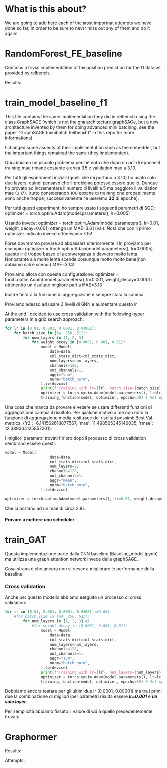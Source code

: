 # What is this about?

We are going to add here each of the most importnat attempts we have done so far, in order to be sure to never miss out any of them and do it again!

# RandomForest_FE_baseline

Contains a trivial implementation of the position prediction for the f1 dataset provided by relbench.

Results:

# train_model_baseline_f1

This file contains the same implementation they did in relbench using the class GraphSAGE (which is not the gnn architecture graphSAGe, but a new architecture invented by them for doing advanced mini batching, see the paper "GraphSAGE (minibatch Relbench)" in this repo for more informations).

I changed some ascects of their implementation such as the embedder, but the important things remained the same (they implemented).

Qui abbiamo un piccolo problema perché noto che dopo un po' di epoche il training mae rimane costante a crica 3.5 e validation mae a 3.10.

Per tutti gli esperimenti iniziali (quelli che mi portano a 3.10) ho usato solo due layers, quindi pensavo che il problema potesse essere quello. Dunque ho provato ad incrementare il numero di livelli a 5 ma peggioro il validation mae (3.17). [tutto considerando 100 epoche di training che probabilmente sono anche troppe, successivamente ne useremo **30** di epoche].

Per tutti questi esperimenti ho sempre usato i seguenti parametri di SGD:
optimizer = torch.optim.Adam(model.parameters(), lr=0.005)

Usando invece:
optimizer = torch.optim.Adam(model.parameters(), lr=0.01, weight_decay=0.001)
ottengo un MAE=3.61 (val). Nota che con il primo optimizer indicato invece ottenevamo 3.15!

Forse dovremmo provare ad abbassare ulteriormente il lr, proviamo per esempio:
optimizer = torch.optim.Adam(model.parameters(), lr=0.0005)
questo lr è troppo basso e la convergenza è davvero molto lenta. Nonostante sia molto lenta scende comunque molto molto bene(non abbiamo sali e scendi) MAE=3.14!.

Proviamo allora con questa configurazione:
optimizer = torch.optim.Adam(model.parameters(), lr=0.001, weight_decay=0.0001)
ottenendo un risultato migliore pari a MAE=3.13

Inoltre fin'ora la funzione di aggregazione è sempre stata la somma.

Proviamo adesso ad usare 3 livelli di GNN e aumentare questo lr

At the end I decided to use cross validation with the following hyper parameters in a grid search approach:

```python
for lr in [0.01, 0.001, 0.0001, 0.00001]:
    for batch_size in [64, 256, 512]:
        for num_layers in [1, 2, 3]:
            for weight_decay in [0.0001, 0.001, 0.01]:
                model = Model(
                    data=data,
                    col_stats_dict=col_stats_dict,
                    num_layers=num_layers,
                    channels=128,
                    out_channels=1,
                    aggr="sum",
                    norm="batch_norm",
                ).to(device)
                print(f"Training with lr={lr}, batch_size={batch_size}, num_layers={num_layers}, weight_decay={weight_decay}")
                optimizer = torch.optim.Adam(model.parameters(), lr=lr, weight_decay=weight_decay)
                training_function(model, optimizer, epochs=30) # Set epochs to a smaller number for testing
```

Una cosa che manca da provare è vedere se usare differenti funzioni di aggregazione cambia il risultato. Per qualche motivo a me non noto la funzione di aggregazione media resituisce dei risultati pessimi: Best Val metrics: {'r2': -6.141562618877567, 'mae': 11.498565345146035, 'rmse': 12.389304125857201}.

I migliori parametri trovati fin'oro dopo il processo di cross validation sembrano essere questi:

```python
model = Model(
                    data=data,
                    col_stats_dict=col_stats_dict,
                    num_layers=2,
                    channels=128,
                    out_channels=1,
                    aggr="mean",
                    norm="batch_norm",
                ).to(device)

optimizer = torch.optim.Adam(model.parameters(), lr=0.01, weight_decay=0.001)
```

Che ci portano ad un mae di circa 2.88.

#### Provare a mettere uno scheduler

# train_GAT

Questa implementazione parte dalla GNN baseline (Baseline_model.ipynb) ma utilizza una graph attention network invece della graphSAGE.

Cosa strana è che ancora non si riesce a migliorare le performance della baseline.

### Cross validation

Anche per questo modello abbiamo eseguito un processo di cross validation:

```python
for lr in [0.01, 0.001, 0.0001, 0.00001]:#0.001
    #for batch_size in [64, 256, 512]:
        for num_layers in [1, 2, 3]:#1
            #for weight_decay in [0.0001, 0.001, 0.01]:
                model = Model(
                    data=data,
                    col_stats_dict=col_stats_dict,
                    num_layers=num_layers,
                    channels=128,
                    out_channels=1,
                    aggr="sum",
                    norm="batch_norm",
                ).to(device)
                print(f"Training with lr={lr}, num_layers={num_layers}")
                optimizer = torch.optim.Adam(model.parameters(), lr=lr, weight_decay=0.001)
                training_function(model, optimizer, epochs=10) # Set epochs to a smaller number for testing
```

Dobbiamo ancora testare per gli ultimi due lr (0.0001, 0.00001) ma tra i primi due la combinazione di migliori iper parametri risulta essere ***lr=0.001*** e ***un solo layer***.

Per semplicità abbiamo fissato il valore di wd a quello precedentemente trovato.

# Graphormer

Results:

Attempts:
